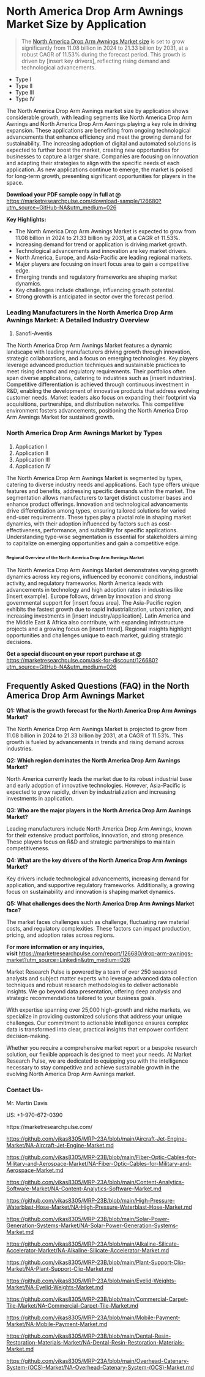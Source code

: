 <h1>North America Drop Arm Awnings Market&nbsp;Size by Application</h1><blockquote><p>The <a href="https://marketresearchpulse.com/download-sample/126680?utm_source=GitHub-NA&amp;utm_medium=026">North America Drop Arm Awnings Market size</a> is set to grow significantly from 11.08 billion in 2024 to 21.33 billion by 2031, at a robust CAGR of 11.53% during the forecast period. This growth is driven by [insert key drivers], reflecting rising demand and technological advancements.</p></blockquote><ul><li>Type I<li> Type II<li> Type III<li> Type IV</li></ul><p>The North America Drop Arm Awnings market size by application shows considerable growth, with leading segments like North America Drop Arm Awnings and North America Drop Arm Awnings playing a key role in driving expansion. These applications are benefiting from ongoing technological advancements that enhance efficiency and meet the growing demand for sustainability. The increasing adoption of digital and automated solutions is expected to further boost the market, creating new opportunities for businesses to capture a larger share. Companies are focusing on innovation and adapting their strategies to align with the specific needs of each application. As new applications continue to emerge, the market is poised for long-term growth, presenting significant opportunities for players in the space.</p><p><strong>Download your PDF sample copy in full at @ </strong><a href="https://marketresearchpulse.com/download-sample/126680?utm_source=GitHub-NA&amp;utm_medium=026">https://marketresearchpulse.com/download-sample/126680?utm_source=GitHub-NA&amp;utm_medium=026</a></p><p><strong>Key Highlights: </strong></p><ul><li>The North America Drop Arm Awnings Market is expected to grow from 11.08 billion in 2024 to 21.33 billion by 2031, at a CAGR of 11.53%.</li><li>Increasing demand for trend or application is driving market growth.</li><li>Technological advancements and innovation are key market drivers.</li><li>North America, Europe, and Asia-Pacific are leading regional markets.</li><li>Major players are focusing on insert focus area to gain a competitive edge.</li><li>Emerging trends and regulatory frameworks are shaping market dynamics.</li><li>Key challenges include challenge, influencing growth potential.</li><li>Strong growth is anticipated in sector over the forecast period.</li></ul><h3>Leading Manufacturers in the North America Drop Arm Awnings Market: A Detailed Industry Overview</h3><ol><li>Sanofi-Aventis</li></ol><div class="flex max-w-full flex-col flex-grow"><div class="min-h-8 text-message flex w-full flex-col items-end gap-2 whitespace-normal break-words [.text-message+&amp;]:mt-5" dir="auto" data-message-author-role="assistant" data-message-id="fd8432e4-4910-450d-b182-61b7bfb0a01f" data-message-model-slug="gpt-4o"><div class="flex w-full flex-col gap-1 empty:hidden first:pt-[3px]"><div class="markdown prose w-full break-words dark:prose-invert light"><p>The North America Drop Arm Awnings Market features a dynamic landscape with leading manufacturers driving growth through innovation, strategic collaborations, and a focus on emerging technologies. Key players leverage advanced production techniques and sustainable practices to meet rising demand and regulatory requirements. Their portfolios often span diverse applications, catering to industries such as [insert industries]. Competitive differentiation is achieved through continuous investment in R&amp;D, enabling the development of innovative products that address evolving customer needs. Market leaders also focus on expanding their footprint via acquisitions, partnerships, and distribution networks. This competitive environment fosters advancements, positioning the North America Drop Arm Awnings Market for sustained growth.</p></div></div></div></div><h3>North America Drop Arm Awnings Market by Types</h3><ol><li>Application I<li> Application II<li> Application III<li> Application IV</li></ol><div class="flex max-w-full flex-col flex-grow"><div class="min-h-8 text-message flex w-full flex-col items-end gap-2 whitespace-normal break-words [.text-message+&amp;]:mt-5" dir="auto" data-message-author-role="assistant" data-message-id="084470be-0bb7-4664-bddf-5156b4f41249" data-message-model-slug="gpt-4o-mini"><div class="flex w-full flex-col gap-1 empty:hidden first:pt-[3px]"><div class="markdown prose w-full break-words dark:prose-invert light"><p>The North America Drop Arm Awnings Market is segmented by types, catering to diverse industry needs and applications. Each type offers unique features and benefits, addressing specific demands within the market. The segmentation allows manufacturers to target distinct customer bases and enhance product offerings. Innovation and technological advancements drive differentiation among types, ensuring tailored solutions for varied end-user requirements. These types play a pivotal role in shaping market dynamics, with their adoption influenced by factors such as cost-effectiveness, performance, and suitability for specific applications. Understanding type-wise segmentation is essential for stakeholders aiming to capitalize on emerging opportunities and gain a competitive edge.</p></div></div></div></div><h3><span style="font-size: 11px;">Regional Overview of the North America Drop Arm Awnings Market</span></h3><div class="flex max-w-full flex-col flex-grow"><div class="min-h-8 text-message flex w-full flex-col items-end gap-2 whitespace-normal break-words [.text-message+&amp;]:mt-5" dir="auto" data-message-author-role="assistant" data-message-id="e9038762-ce64-4e30-91c9-9bd413514231" data-message-model-slug="gpt-4o-mini"><div class="flex w-full flex-col gap-1 empty:hidden first:pt-[3px]"><div class="markdown prose w-full break-words dark:prose-invert light"><p>The North America Drop Arm Awnings Market demonstrates varying growth dynamics across key regions, influenced by economic conditions, industrial activity, and regulatory frameworks. North America leads with advancements in technology and high adoption rates in industries like [insert example]. Europe follows, driven by innovation and strong governmental support for [insert focus area]. The Asia-Pacific region exhibits the fastest growth due to rapid industrialization, urbanization, and increasing investments in [insert industry/application]. Latin America and the Middle East &amp; Africa also contribute, with expanding infrastructure projects and a growing focus on [insert trend]. Regional insights highlight opportunities and challenges unique to each market, guiding strategic decisions.</p></div></div></div></div><p><strong>Get a special discount on your report purchase at @ </strong><a href="https://marketresearchpulse.com/ask-for-discount/126680?utm_source=GitHub-NA&amp;utm_medium=026">https://marketresearchpulse.com/ask-for-discount/126680?utm_source=GitHub-NA&amp;utm_medium=026</a></p><h2>Frequently Asked Questions (FAQ) in the North America Drop Arm Awnings Market</h2><p><strong>Q1: What is the growth forecast for the North America Drop Arm Awnings Market?</strong></p><p>The North America Drop Arm Awnings Market is projected to grow from 11.08 billion in 2024 to 21.33 billion by 2031, at a CAGR of 11.53%. This growth is fueled by advancements in trends and rising demand across industries.</p><p><strong>Q2: Which region dominates the North America Drop Arm Awnings Market?</strong></p><p>North America currently leads the market due to its robust industrial base and early adoption of innovative technologies. However, Asia-Pacific is expected to grow rapidly, driven by industrialization and increasing investments in application.</p><p><strong>Q3: Who are the major players in the North America Drop Arm Awnings Market?</strong></p><p>Leading manufacturers include North America Drop Arm Awnings, known for their extensive product portfolios, innovation, and strong presence. These players focus on R&amp;D and strategic partnerships to maintain competitiveness.</p><p><strong>Q4: What are the key drivers of the North America Drop Arm Awnings Market?</strong></p><p>Key drivers include technological advancements, increasing demand for application, and supportive regulatory frameworks. Additionally, a growing focus on sustainability and innovation is shaping market dynamics.</p><p><strong>Q5: What challenges does the North America Drop Arm Awnings Market face?</strong></p><p>The market faces challenges such as challenge, fluctuating raw material costs, and regulatory complexities. These factors can impact production, pricing, and adoption rates across regions.</p><p><strong>For more information or any inquiries, visit&nbsp;</strong><a href="https://marketresearchpulse.com/report/126680/drop-arm-awnings-market?utm_source=Linkedin&utm_medium=026">https://marketresearchpulse.com/report/126680/drop-arm-awnings-market?utm_source=Linkedin&utm_medium=026</a></p><p>Market Research Pulse is powered by a team of over 250 seasoned analysts and subject matter experts who leverage advanced data collection techniques and robust research methodologies to deliver actionable insights. We go beyond data presentation, offering deep analysis and strategic recommendations tailored to your business goals.</p><p>With expertise spanning over 25,000 high-growth and niche markets, we specialize in providing customized solutions that address your unique challenges. Our commitment to actionable intelligence ensures complex data is transformed into clear, practical insights that empower confident decision-making.</p><p>Whether you require a comprehensive market report or a bespoke research solution, our flexible approach is designed to meet your needs. At Market Research Pulse, we are dedicated to equipping you with the intelligence necessary to stay competitive and achieve sustainable growth in the evolving North America Drop Arm Awnings market.</p><h3><strong>Contact Us-</strong></h3><p>Mr. Martin Davis</p><p>US: +1-970-672-0390</p><p>https://marketresearchpulse.com/</p><p><a href="https://github.com/vikas8305/MRP-23A/blob/main/Aircraft-Jet-Engine-Market/NA-Aircraft-Jet-Engine-Market.md">https://github.com/vikas8305/MRP-23A/blob/main/Aircraft-Jet-Engine-Market/NA-Aircraft-Jet-Engine-Market.md</a></p><p><a href="https://github.com/vikas8305/MRP-23B/blob/main/Fiber-Optic-Cables-for-Military-and-Aerospace-Market/NA-Fiber-Optic-Cables-for-Military-and-Aerospace-Market.md">https://github.com/vikas8305/MRP-23B/blob/main/Fiber-Optic-Cables-for-Military-and-Aerospace-Market/NA-Fiber-Optic-Cables-for-Military-and-Aerospace-Market.md</a></p><p><a href="https://github.com/vikas8305/MRP-23A/blob/main/Content-Analytics-Software-Market/NA-Content-Analytics-Software-Market.md">https://github.com/vikas8305/MRP-23A/blob/main/Content-Analytics-Software-Market/NA-Content-Analytics-Software-Market.md</a></p><p><a href="https://github.com/vikas8305/MRP-23B/blob/main/High-Pressure-Waterblast-Hose-Market/NA-High-Pressure-Waterblast-Hose-Market.md">https://github.com/vikas8305/MRP-23B/blob/main/High-Pressure-Waterblast-Hose-Market/NA-High-Pressure-Waterblast-Hose-Market.md</a></p><p><a href="https://github.com/vikas8305/MRP-23B/blob/main/Solar-Power-Generation-Systems-Market/NA-Solar-Power-Generation-Systems-Market.md">https://github.com/vikas8305/MRP-23B/blob/main/Solar-Power-Generation-Systems-Market/NA-Solar-Power-Generation-Systems-Market.md</a></p><p><a href="https://github.com/vikas8305/MRP-23A/blob/main/Alkaline-Silicate-Accelerator-Market/NA-Alkaline-Silicate-Accelerator-Market.md">https://github.com/vikas8305/MRP-23A/blob/main/Alkaline-Silicate-Accelerator-Market/NA-Alkaline-Silicate-Accelerator-Market.md</a></p><p><a href="https://github.com/vikas8305/MRP-23B/blob/main/Plant-Support-Clip-Market/NA-Plant-Support-Clip-Market.md">https://github.com/vikas8305/MRP-23B/blob/main/Plant-Support-Clip-Market/NA-Plant-Support-Clip-Market.md</a></p><p><a href="https://github.com/vikas8305/MRP-23A/blob/main/Eyelid-Weights-Market/NA-Eyelid-Weights-Market.md">https://github.com/vikas8305/MRP-23A/blob/main/Eyelid-Weights-Market/NA-Eyelid-Weights-Market.md</a></p><p><a href="https://github.com/vikas8305/MRP-23B/blob/main/Commercial-Carpet-Tile-Market/NA-Commercial-Carpet-Tile-Market.md">https://github.com/vikas8305/MRP-23B/blob/main/Commercial-Carpet-Tile-Market/NA-Commercial-Carpet-Tile-Market.md</a></p><p><a href="https://github.com/vikas8305/MRP-23A/blob/main/Mobile-Payment-Market/NA-Mobile-Payment-Market.md">https://github.com/vikas8305/MRP-23A/blob/main/Mobile-Payment-Market/NA-Mobile-Payment-Market.md</a></p><p><a href="https://github.com/vikas8305/MRP-23B/blob/main/Dental-Resin-Restoration-Materials-Market/NA-Dental-Resin-Restoration-Materials-Market.md">https://github.com/vikas8305/MRP-23B/blob/main/Dental-Resin-Restoration-Materials-Market/NA-Dental-Resin-Restoration-Materials-Market.md</a></p><p><a href="https://github.com/vikas8305/MRP-23A/blob/main/Overhead-Catenary-System-(OCS)-Market/NA-Overhead-Catenary-System-(OCS)-Market.md">https://github.com/vikas8305/MRP-23A/blob/main/Overhead-Catenary-System-(OCS)-Market/NA-Overhead-Catenary-System-(OCS)-Market.md</a></p>
